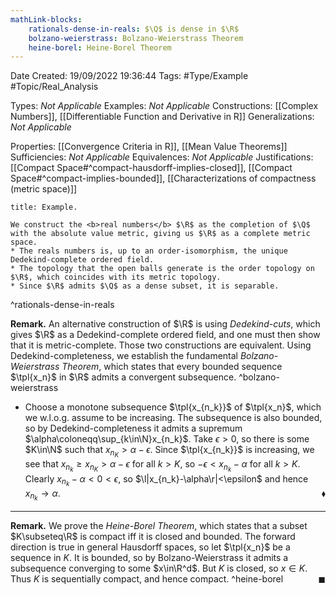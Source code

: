 ```yaml
---
mathLink-blocks:
    rationals-dense-in-reals: $\Q$ is dense in $\R$
    bolzano-weierstrass: Bolzano-Weierstrass Theorem
    heine-borel: Heine-Borel Theorem
---
```


<div class="topSpace"></div>

Date Created: 19/09/2022 19:36:44
Tags: #Type/Example #Topic/Real_Analysis

Types: <i>Not Applicable</i>
Examples: <i>Not Applicable</i>
Constructions: [[Complex Numbers]], [[Differentiable Function and Derivative in R]]
Generalizations: <i>Not Applicable</i>

Properties: [[Convergence Criteria in R]], [[Mean Value Theorems]]
Sufficiencies: <i>Not Applicable</i>
Equivalences: <i>Not Applicable</i>
Justifications: [[Compact Space#^compact-hausdorff-implies-closed]], [[Compact Space#^compact-implies-bounded]], [[Characterizations of compactness (metric space)]]

``` ad-Example
title: Example.

We construct the <b>real numbers</b> $\R$ as the completion of $\Q$ with the absolute value metric, giving us $\R$ as a complete metric space.
* The reals numbers is, up to an order-isomorphism, the unique Dedekind-complete ordered field.
* The topology that the open balls generate is the order topology on $\R$, which coincides with its metric topology.
* Since $\R$ admits $\Q$ as a dense subset, it is separable.

```
^rationals-dense-in-reals

<b>Remark.</b> An alternative construction of $\R$ is using <i>Dedekind-cuts</i>, which gives $\R$ as a Dedekind-complete ordered field, and one must then show that it is metric-complete. Those two constructions are equivalent. Using Dedekind-completeness, we establish the fundamental <i>Bolzano-Weierstrass Theorem</i>, which states that every bounded sequence $\tpl{x_n}$ in $\R$ admits a convergent subsequence.
^bolzano-weierstrass
* Choose a monotone subsequence $\tpl{x_{n_k}}$ of $\tpl{x_n}$, which we w.l.o.g. assume to be increasing. The subsequence is also bounded, so by Dedekind-completeness it admits a supremum $\alpha\coloneqq\sup_{k\in\N}x_{n_k}$. Take $\epsilon>0$, so there is some $K\in\N$ such that $x_{n_K}>\alpha-\epsilon$. Since $\tpl{x_{n_k}}$ is increasing, we see that $x_{n_k}\geq x_{n_K}>\alpha-\epsilon$ for all $k>K$, so $-\epsilon<x_{n_k}-\alpha$ for all $k>K$. Clearly $x_{n_k}-\alpha<0<\epsilon$, so $\l|x_{n_k}-\alpha\r|<\epsilon$ and hence $x_{n_k}\to\alpha$.<span style="float:right;">$\blacklozenge$</span>

---

<b>Remark.</b> We prove the <i>Heine-Borel Theorem</i>, which states that a subset $K\subseteq\R$ is compact iff it is closed and bounded. The forward direction is true in general Hausdorff spaces, so let $\tpl{x_n}$ be a sequence in $K$. It is bounded, so by Bolzano-Weierstrass it admits a subsequence converging to some $x\in\R^d$. But $K$ is closed, so $x\in K$. Thus $K$ is sequentially compact, and hence compact.<span style="float:right;">$\blacksquare$</span>
^heine-borel
